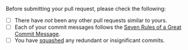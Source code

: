 Before submitting your pull request, please check the following:
* [ ] There have _not_ been any other pull requests similar to yours.
* [ ] Each of your commit messages follows the [Seven Rules of a Great Commit Message](https://cbea.ms/git-commit/#seven-rules).
* [ ] You have [squashed](https://git-scm.com/book/en/v2/Git-Tools-Rewriting-History#_squashing) any redundant or insignificant commits.
